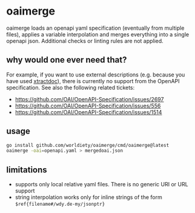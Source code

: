 # oaimerge
oaimerge loads an openapi yaml specification (eventually from multiple files), 
applies a variable interpolation and merges everything into a single openapi json.
Additional checks or linting rules are not applied.

## why would one ever need that?

For example, if you want to use external descriptions (e.g. because you have used [xtractdoc](https://github.com/worldiety/xtractdoc)),
there is currently no support from the OpenAPI specification. See also the following related tickets:

* https://github.com/OAI/OpenAPI-Specification/issues/2697
* https://github.com/OAI/OpenAPI-Specification/issues/556
* https://github.com/OAI/OpenAPI-Specification/issues/1514

## usage

```bash
go install github.com/worldiety/oaimerge/cmd/oaimerge@latest
oaimerge -oai=openapi.yaml > mergedoai.json
```

## limitations

* supports only local relative yaml files. There is no generic URI or URL support
* string interpolation works only for inline strings of the form `$ref{filename#/wdy.de-my/jsonptr}`